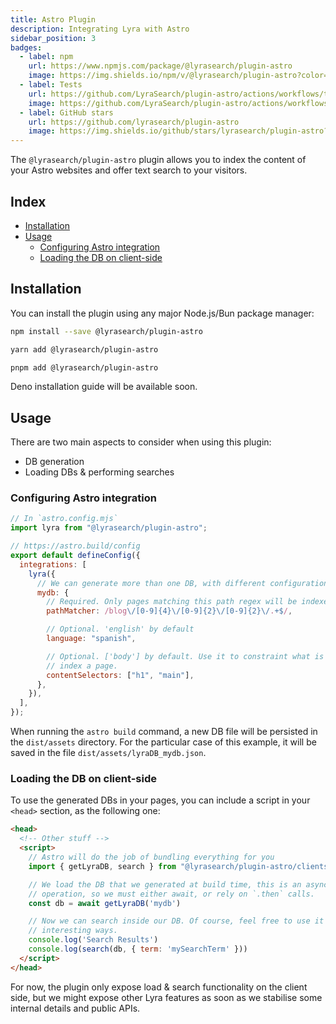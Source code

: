 ```yaml
---
title: Astro Plugin
description: Integrating Lyra with Astro
sidebar_position: 3
badges:
  - label: npm
    url: https://www.npmjs.com/package/@lyrasearch/plugin-astro
    image: https://img.shields.io/npm/v/@lyrasearch/plugin-astro?color=brightgreen
  - label: Tests
    url: https://github.com/LyraSearch/plugin-astro/actions/workflows/tests.yml
    image: https://github.com/LyraSearch/plugin-astro/actions/workflows/tests.yml/badge.svg
  - label: GitHub stars
    url: https://github.com/lyrasearch/plugin-astro
    image: https://img.shields.io/github/stars/lyrasearch/plugin-astro?style=social
---
```


The `@lyrasearch/plugin-astro` plugin allows you to index the content of your
Astro websites and offer text search to your visitors.

## Index

- [Installation](#installation)
- [Usage](#usage)
  - [Configuring Astro integration](#configuring-astro-integration)
  - [Loading the DB on client-side](#loading-the-db-on-client-side)

## Installation

You can install the plugin using any major Node.js/Bun package manager:

```bash title="Install with npm"
npm install --save @lyrasearch/plugin-astro
```

```bash title="Install with yarn"
yarn add @lyrasearch/plugin-astro
```

```bash title="Install with pnpm"
pnpm add @lyrasearch/plugin-astro
```

Deno installation guide will be available soon.

## Usage

There are two main aspects to consider when using this plugin:

- DB generation
- Loading DBs & performing searches

### Configuring Astro integration

```js
// In `astro.config.mjs`
import lyra from "@lyrasearch/plugin-astro";

// https://astro.build/config
export default defineConfig({
  integrations: [
    lyra({
      // We can generate more than one DB, with different configurations
      mydb: {
        // Required. Only pages matching this path regex will be indexed
        pathMatcher: /blog\/[0-9]{4}\/[0-9]{2}\/[0-9]{2}\/.+$/,

        // Optional. 'english' by default
        language: "spanish",

        // Optional. ['body'] by default. Use it to constraint what is used to
        // index a page.
        contentSelectors: ["h1", "main"],
      },
    }),
  ],
});
```

When running the `astro build` command, a new DB file will be persisted in the
`dist/assets` directory. For the particular case of this example, it will be
saved in the file `dist/assets/lyraDB_mydb.json`.

### Loading the DB on client-side

To use the generated DBs in your pages, you can include a script in your
`<head>` section, as the following one:

```html
<head>
  <!-- Other stuff -->
  <script>
    // Astro will do the job of bundling everything for you
    import { getLyraDB, search } from "@lyrasearch/plugin-astro/clientside"

    // We load the DB that we generated at build time, this is an asynchronous
    // operation, so we must either await, or rely on `.then` calls.
    const db = await getLyraDB('mydb')

    // Now we can search inside our DB. Of course, feel free to use it in more
    // interesting ways.
    console.log('Search Results')
    console.log(search(db, { term: 'mySearchTerm' }))
  </script>
</head>
```

For now, the plugin only expose load & search functionality on the client side,
but we might expose other Lyra features as soon as we stabilise some internal
details and public APIs.
